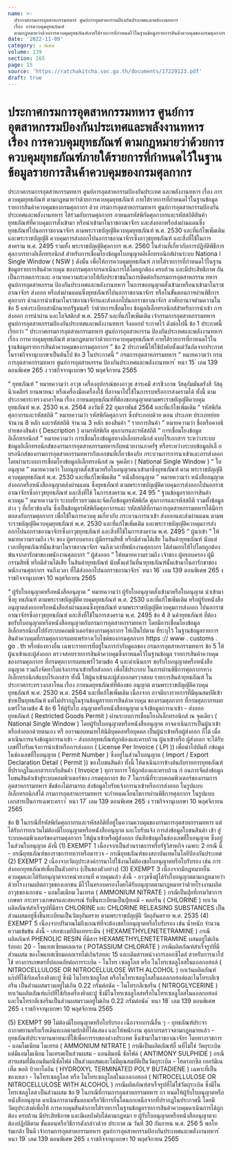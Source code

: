 ```yaml
---
name: >-
  ประกาศกรมการอุตสาหกรรมทหาร ศูนย์การอุตสาหกรรมป้องกันประเทศและพลังงานทหาร
  เรื่อง การควบคุมยุทธภัณฑ์
  ตามกฎหมายว่าด้วยการควบคุมยุทธภัณฑ์ภายใต้รายการที่กำหนดไว้ในฐานข้อมูลรายการสินค้าควบคุมของกรมศุลกากร
date: '2022-11-09'
category: ง พิเศษ
volume: 139
section: 265
page: 15
source: 'https://ratchakitcha.soc.go.th/documents/17229123.pdf'
draft: true
---
```


# ประกาศกรมการอุตสาหกรรมทหาร ศูนย์การอุตสาหกรรมป้องกันประเทศและพลังงานทหาร เรื่อง การควบคุมยุทธภัณฑ์ ตามกฎหมายว่าด้วยการควบคุมยุทธภัณฑ์ภายใต้รายการที่กำหนดไว้ในฐานข้อมูลรายการสินค้าควบคุมของกรมศุลกากร

ประกาศกรมการอุตสาหกรรมทหาร ศูนย์การอุตสาหกรรมป้องกันประเทศ และพลังงานทหาร เรื่อง การควบคุมยุทธภัณฑ์ ตามกฎหมายว่าด้วยการควบคุมยุทธภัณฑ์ ภายใต้รายการที่กำหนดไว้ในฐานข้อมูลรายการสินค้าควบคุมของกรมศุลกากร ด้วย กรมการอุตสาหกรรมทหาร ศูนย์การอุตสาหกรรมป้องกันประเทศและพลังงานทหาร ได้ร่วมกับกรมศุลกากร กาหนดรหัสพิกัดศุลกากรและรหัสสถิติสินค้ายุทธภัณฑ์ที่ควบคุมการสั่งเข้ามา หรือนำเข้ามาในราชอาณาจักร และส่งออกหรือส่งผ่านแดนซึ่งยุทธภัณฑ์ไปนอกราชอาณาจักร ตามพระราชบัญญัติควบคุมยุทธภัณฑ์ พ.ศ. 2530 และที่แก้ไขเพิ่มเติม และพระราชบัญญัติ ควบคุมการส่งออกไปนอกราชอาณาจักรซึ่งอาวุธยุทธภัณฑ์ และสิ่งที่ใช้ในการสงคราม พ.ศ. 2495 รวมทั้ง พระราชบัญญัติศุลกากร พ.ศ. 2560 ในส่วนที่เกี่ยวกับการปฏิบัติพิธีการศุลกากรทางอิเล็กทรอนิกส์ สำหรับการเชื่อมโยงข้อมูลใบอนุญาตอิเล็กทรอนิกส์ผ่านระบบ Nationa l Single Window ( NSW ) ดังนั้น เพื่อให้การควบคุมยุทธภัณฑ์ ภายใต้รายการที่กำหนดไว้ในฐานข้อมูลรายการสินค้าควบคุม ของกรมศุลกากรดาเนินการได้โดยถูกต้อง ครบถ้วน และมีประสิทธิภาพ อันเป็นการลดภาระและ อานวยความสะดวกให้กับประชาชนในการติดต่อกับกรมการอุตสาหกรรม ทหาร ศูนย์การอุตสาหกรรม ป้องกันประเทศและพลังงานทหาร ในการขออนุญาตสั่งเข้ามาหรือนาเข้ามาในราชอาณาจักร ส่งออก หรือส่งผ่านแดนซึ่งยุทธภัณฑ์ไปนอกราชอาณาจักร หรือในขั้นตอนการผ่านพิธีการศุลกากร ด้านการนำเข้ามาในราชอาณาจักรและส่งออกไปนอกราชอาณาจักร อาศัยอานาจตำมความในข้อ 5 แห่งระเบียบสานักนายกรัฐมนตรี ว่าด้วยการเชื่อมโยง ข้อมูลอิเล็กทรอนิกส์สำหรับการนำเข้า การส่งออก การนำผ่าน และโลจิสติกส์ พ.ศ. 2557 และที่แก้ไขเพิ่มเติม เจ้ากรมการอุตสาหกรรมทหาร ศูนย์การอุตสาหกรรมป้องกันประเทศและพลังงานทหาร จึงออกป ระกาศไว้ ดังต่อไปนี้ ข้อ 1 ประกาศนี้เรียกว่า “ ประกาศกรมการอุตสาหกรรมทหาร ศูนย์การอุตสาหกรรม ป้องกันประเทศและพลังงานทหาร เรื่อง การควบคุมยุทธภัณฑ์ ตามกฎหมายว่าด้วยการควบคุมยุทธภัณฑ์ ภายใต้รายการที่กาหนดไว้ในฐานข้อมูลรายการสินค้าควบคุมของกรมศุลกากร ” ข้อ 2 ประกาศนี้ให้ใช้บังคับตั้งแต่วันถัดจากประกาศในราชกิจจานุเบกษาเป็นต้นไป ข้อ 3 ในประกาศนี้ “ กรมการอุตสาหกรรมทหาร ” หมายความว่า กรมการอุตสาหกรรมทหาร ศูนย์การอุตสาหกรรม ป้องกันประเทศและพลังงานทหาร ้ หนา 15 ่ เลม 139 ตอนพิเศษ 265 ง ราชกิจจานุเบกษา 10 พฤศจิกายน 2565

“ ยุทธภัณฑ์ ” หมายความว่า อาวุธ เครื่องอุปกรณ์ของอาวุธ สารเคมี สารชีวภาพ วัสดุกัมมันตรังสี วัสดุนิวเคลียร์ ยานพาหนะ หรือเครื่องมือเครื่องใช้ ที่อาจนาไปใช้ในการรบหรือการสงครามได้ ทั้งนี้ ตามประกาศกระทรวงกลาโหม เรื่อง กาหนดยุทธภัณฑ์ที่ต้องขออนุญาตตามพระราชบัญญัติควบคุม ยุทธภัณฑ์ พ.ศ. 2530 พ.ศ. 2564 ลงวันที่ 22 กุมภาพันธ์ 2564 และที่แก้ไขเพิ่มเติม “ รหัสพิกัดศุลกากรและรหัสสถิติ ” หมายความว่า รหัสพิกัดศุลกากร ซึ่งประกอบด้วย ตอน ประเภท ประเภทย่อย จำนวน 8 หลัก และรหัสสถิติ จำนวน 3 หลัก ของสินค้า “ รายการสินค้า ” หมายความว่า ชื่อหรือคาอธิบำยของสินค้า ( Description ) ตามรหัสพิกัด ศุลกากรและรหัสสถิติ “ การเชื่อมโยงข้อมูลอิเล็กทรอนิกส์ ” หมายความว่า การเชื่อมโยงข้อมูลทางอิเล็กทรอนิกส์ แบบไร้เอกสาร ระหว่างระบบข้อมูลอิเล็กทรอนิกส์ของกรมการอุตสาหกรรมทหารกับหน่วยงานภาครัฐ หรือระหว่างระบบข้อมูลอิเล็ กทรอนิกส์ของกรมการอุตสาหกรรมทหารกับเอกชนที่เกี่ยวข้องกับ กระบวนการการนาเข้าและการส่งออก โดยผ่านระบบการเชื่อมโยงข้อมูลอิเล็กทรอนิกส์ ณ จุดเดียว ( National Single Window ) “ ใบอนุญาต ” หมายความว่า ใบอนุญาตสั่งเข้ามาหรือใบอนุญาตนาเข้ามาซึ่งยุทธภัณฑ์ ตาม พระราชบัญญัติควบคุมยุทธภัณฑ์ พ.ศ. 2530 และที่แก้ไขเพิ่มเติม “ หนังสืออนุญาต ” หมายความว่า หนังสืออนุญาตส่งออกหรือหนังสืออนุญาตส่งผ่านแดน ซึ่งยุทธภัณฑ์ ตามพระราชบัญญัติควบคุมการส่งออกไปนอกราชอาณาจักรซึ่งอาวุธยุทธภัณฑ์ และสิ่งที่ใช้ ในการสงคราม พ.ศ. 24 95 “ ฐานข้อมูลรายการสินค้าควบคุม ” หมายความว่า ระบบที่รวบรวมและจัดเก็บข้อมูลรหัสพิกัด ศุลกากรและรหัสสถิติ รวมทั้งข้อมูลต่าง ๆ ที่เกี่ยวข้องกัน ซึ่งเป็นข้อมูลรหัสพิกัดศุลกากรและ รหัสสถิติที่กรมการอุตสาหกรรมทหารได้มีการตกลงกับกรมศุลกากร เพื่อใช้ในการควบคุ มเกี่ยวกับ กระบวนการนาเข้า ส่งออกและส่งผ่านแดน ตามพระราชบัญญัติควบคุมยุทธภัณฑ์ พ.ศ. 2530 และที่แก้ไขเพิ่มเติม และพระราชบัญญัติควบคุมการส่งออกไปนอกราชอาณาจักรซึ่งอาวุธยุทธภัณฑ์ และสิ่งที่ใช้ในการสงคราม พ.ศ. 2495 “ ผู้นาเข้า ” ให้หมายความรวมถึง เจ้า ของ ผู้ครอบครอง ผู้มีกรรมสิทธิ์ หรือมีส่วนได้เสีย ในสินค้ายุทธภัณฑ์ นับแต่เวลาที่ยุทธภัณฑ์นั้นเข้ามาในราชอาณาจักร จนถึงเวลาที่พนักงานศุลกากร ได้ส่งมอบให้ไปโดยถูกต้องพ้นจากอารักขาของพนักงานศุลกากร “ ผู้ส่งออก ” ให้หมายความรวมถึง เจ้าของ ผู้ครอบครอง ผู้มีกรรมสิทธิ์ หรือมีส่วนได้เสีย ในสินค้ายุทธภัณฑ์ นับตั้งแต่วันที่นายุทธภัณฑ์นั้นเข้ามาในอารักขาของพนักงานศุลกากร จนถึงเวลา ที่ได้ส่งออกไปนอกราชอาณาจักร ้ หนา 16 ่ เลม 139 ตอนพิเศษ 265 ง ราชกิจจานุเบกษา 10 พฤศจิกายน 2565

“ ผู้รับใบอนุญาตหรือหนังสืออนุญาต ” หมายความว่า ผู้รับใบอนุญาตสั่งเข้ามาหรือใบอนุญาต นำเข้ามาซึ่งยุ ทธภัณฑ์ ตามพระราชบัญญัติควบคุมยุทธภัณฑ์ พ.ศ. 2530 และที่แก้ไขเพิ่มเติม หรือผู้รับหนังสืออนุญาตส่งออกหรือหนังสือส่งผ่านแดนซึ่งยุทธภัณฑ์ ตามพระราชบัญญัติควบคุมการส่งออก ไปนอกราชอาณาจักรซึ่งอาวุธยุทธภัณฑ์ และสิ่งที่ใช้ในการสงคราม พ.ศ. 2495 ข้อ 4 สิ นค้ายุทธภัณฑ์ ที่ต้องขอรับใบอนุญาตหรือหนังสืออนุญาตกับกรมการอุตสาหกรรมทหาร โดยมีการเชื่อมโยงข้อมูลอิเล็กทรอนิกส์ไปยังระบบคอมพิวเตอร์ของกรมศุลกากร ให้เป็นไปตาม ที่ระบุไว้ ในฐานข้อมูลรายการสินค้าควบคุมที่กรมศุลกากรเผยแพร่ทางเว็บไซต์ของกรมศุลกากร https :// www . customs . go . th หรือช่องทางอื่น เฉพาะรายการที่อยู่ในการกำกับดูแลของ กรมการอุตสาหกรรมทหาร ข้อ 5 ให้ผู้นาเข้าและผู้ส่งออก ตรวจสอบรายการสินค้าควบคุมซึ่งกาหนดไว้ในฐานข้อมูล รายการสินค้าควบคุมของกรมศุลกากร ที่กรมศุลกากรเผยแพร่ไว้ตามข้อ 4 และดำเนินการ ขอรับใบอนุญาตหรือหนังสืออนุญาต รวมถึงจัดทาใบแจ้งการนาเข้าหรือส่งออก เพื่อใช้ประกอบ ในการผ่านพิธีการศุลกากรทางอิเล็กทรอนิกส์แบบไร้เอกสาร ทั้งนี้ ให้ผู้นาเข้าและผู้ส่งออกตรวจสอบ รายการสินค้ายุทธภัณฑ์ ในประกาศกระทรวงกลาโหม เรื่อง กาหนดยุทธภัณฑ์ที่ต้องขอ อนุญาต ตามพระราชบัญญัติควบคุมยุทธภัณฑ์ พ.ศ. 2530 พ.ศ. 2564 และที่แก้ไขเพิ่มเติม เนื่องจาก อาจมีบางรายการที่มีคุณสมบัติเข้าข่ายเป็นยุทธภัณฑ์ แต่ไม่ปรากฏในฐานข้อมูลรายการสินค้าควบคุม ของกรมศุลกากร ที่กรมศุลกากรเผยแพร่ไว้ตามข้อ 4 ข้อ 6 ให้ผู้รับใบ อนุญาตหรือหนังสืออนุญาต แจ้งข้อมูลการนาเข้า - ส่งออกยุทธภัณฑ์ ( Restricted Goods Permit ) ผ่านระบบการเชื่อมโยงอิเล็กทรอนิกส์ ณ จุดเดียว ( National Single Window ) โดยผู้รับใบอนุญาตหรือหนังสืออนุญาต อาจดาเนินการเป็นผู้นาเข้าหรือส่งออกด้วยตนเอง หรื ออาจมอบหมายให้นิติบุคคลหรือบุคคล เป็นผู้นำเข้าหรือผู้ส่งออก ก็ได้ เมื่อดาเนินการแจ้งข้อมูลการนาเข้า - ส่งออกยุทธภัณฑ์ถูกต้องและครบถ้วน ผู้นาเข้าหรือ ผู้ส่งออก จะได้รับเลขที่ใบรับแจ้งการนำเข้าหรือการส่งออก ( License Per Invoice ( LPI )) เพื่อนำไปบันทึ กข้อมูลในช่องเลขที่ใบอนุญาต ( Permit Number ) ซึ่งอยู่ในส่วนใบอนุญาต ( Import / Export Declaration Detail ( Permit )) ของใบขนสินค้า ทั้งนี้ ให้ดาเนินการข้างต้นกับรายการยุทธภัณฑ์ที่ปรากฏในเอกสารกากับสินค้า ( Invoice ) ทุกรายการ ให้ถูกต้องและครบถ้วน ก่ อนการจัดส่งข้อมูลใบขนสินค้าเข้าสู่ระบบคอมพิวเตอร์ของ กรมศุลกากร ข้อ 7 ในกรณีที่ระบบคอมพิวเตอร์ของกรมการอุตสาหกรรมทหาร ขัดข้องไม่สามารถ ส่งข้อมูลใบรับแจ้งการนาเข้าหรือการส่งออก ในรูปแบบอิเล็กทรอนิกส์ได้ กรมการอุตสาหกรรมทหาร จะกำหนดเงื่อนไขการผ่านพิธีการศุลกากร ในรูปแบบเอกสารเป็นการเฉพาะคราว ้ หนา 17 ่ เลม 139 ตอนพิเศษ 265 ง ราชกิจจานุเบกษา 10 พฤศจิกายน 2565

ข้อ 8 ในกรณีที่รหัสพิกัดศุลกากรและรหัสสถิติที่อยู่ในความควบคุมของกรมการอุตสาหกรรมทหาร แต่ได้รับการยกเว้นไม่ต้องมีใบอนุญาตหรือหนังสืออนุญาต และใบรับแจ้ง การส่งข้อมูลใบขนสินค้า เข้า สู่ ระบบคอมพิวเตอร์ของกรมศุลกากร ให้ผู้นาเข้าหรือผู้ส่งออก บันทึกข้อมูลในช่องเลขที่ใบอนุญาต ซึ่งอยู่ในส่วนใบอนุญาต ดังนี้ (1) EXEMPT 1 เนื่องจากเป็นส่วนราชการหรือรัฐวิสาหกิจ เฉพาะ 2 กรณี นี้ - กรณียุทธภัณฑ์ของราชการทหารหรือตารวจ - กรณียุทธภัณฑ์ของสถาบันเทคโนโลยีป้องกันประเทศ (2) EXEMPT 2 เนื่องจากวัตถุประสงค์การนาไปใช้งานไม่ต้องขอใบอนุญาตหรือใบรับรอง เช่น การส่งออกยุทธภัณฑ์เพื่อเป็นตัวอย่าง (เป็นของตัวอย่าง) (3) EXEMPT 3 เนื่องจากมีกฎหมายอื่นควบคุมและได้รับอนุญาตจากหน่วยงานที่ ควบคุมแล้ว ดังนี้ - อาวุธซึ่งผู้ได้รับใบอนุญาตตามกฎหมายว่าด้วยโรงงานผลิตอาวุธของเอกชน มีไว้ในครอบครองโดยได้รับอนุญาตตามกฎหมายว่าด้วยโรงงานผลิตอาวุธของเอกชน - แอมโมเนียม ไนเทรต ( AMMONIUM NITRATE ) กรณีเป็นปุ๋ยที่กรมวิชาการเกษตร กระทรวงเกษตรและสหกรณ์ รับขึ้นทะเบียนเป็นปุ๋ยเคมี - คลอรีน ( CHLORINE ) ยกเว้นผลิตภัณฑ์สำเร็จรูปที่มีสาร CHLORINE และ CHLORINE RELEASING SUBSTANCES เป็นส่วนผสมอยู่ซึ่งขึ้นทะเบียนเป็นวัตถุอันตราย ตามพระราชบัญญัติ วัตถุอันตราย พ.ศ. 2535 (4) EXEMPT 5 เนื่องจากปริมาณไม่ถึงเกณฑ์ที่จะต้องขอใบอนุญาตหรือใบรับรอง เช่น น้ำหนัก จำนวน ความเข้มข้น ดังนี้ - เฮกซะเมทิลีนเททระมีน ( HEXAMETHYLENETETRAMINE ) กรณีผลิตภัณฑ์ PHENOLIC RESIN ที่มีสาร HEXAMETHYLENETETRAMINE ผสมอยู่ไม่เกินร้อยละ 20 - โพแทสเซียมคลอเรต ( POTASSIUM CHLORATE ) กรณีผลิตภัณฑ์สำเร็จรูปที่มีส่วนผสม ของโพแทสเซียมคลอเรทไม่เกินร้อยละ 15 และเติมสารหน่วงการออกซิไดส์ สาหรับการนาไปใช้ ทางการเกษตรที่ปลอดภัยต่อการระเบิด - ไนโทร เซลลูโลส หรือ ไนโทรเซลลูโลสในแอลกอฮอล์ ( NITROCELLULOSE OR NITROCELLULOSE WITH ALCOHOL ) ยกเว้นผลิตภัณฑ์แก๊ปที่ใช้กับเครื่องยิงตะปู ซึ่งมี ไนโทรเซลลูโลส หรือไนโทรเซลลูโลสในแอลกอฮอล์และไนโทรกลีเซอรีน เป็นส่วนผสมรวมอยู่ไม่เกิน 0.22 กรัมต่อนัด - ไนโทรกลีเซอรีน ( NITROGLYCERINE ) ยกเว้นผลิตภัณฑ์แก๊ปที่ใช้กับเครื่องยิงตะปู ซึ่งมีไนโทรเซลลูโลสหรือไนโทรเซลลูโลสในแอลกอฮอล์และไนโทรกลีเซอรีนเป็นส่วนผสมรวมอยู่ไม่เกิน 0.22 กรัมต่อนัด ้ หนา 18 ่ เลม 139 ตอนพิเศษ 265 ง ราชกิจจานุเบกษา 10 พฤศจิกายน 2565

(5) EXEMPT 99 ไม่ต้องมีใบอนุญาตหรือใบรับรอง เนื่องจากกรณีอื่น ๆ - ยุทธภัณฑ์ประจาอากาศยานหรือเรือเดินทะเลตามปกติที่ได้แสดง และให้พนักงาน ศุลกากรตรวจตามกฎหมายแล้ว - ยุทธภัณฑ์ประจายานพาหนะที่ใช้เพื่อการรบของต่างประเทศ ซึ่งเข้ามาในราชอาณาจักร โดยทางราชการ - แอมโมเนียม ไนเทรต ( AMMONIUM NITRATE ) กรณีเป็นผลิตภัณฑ์อื่ นที่ไม่ใช่ วัตถุระเบิด แต่มีแอมโมเนียม ไนเทรตเป็นส่วนผสม - แอนติมอนี ซัลไฟด์ ( ANTIMONY SULPHIDE ) กรณีสารผสมที่มีแอนติมอนีซัลไฟด์ เป็นส่วนผสมและไม่มีคุณสมบัติเป็นวัตถุระเบิด - ไฮดรอกซิล เทอร์มิเนเท็ด พอลิ บิวทาไดอีน ( HYDROXYL TERMINATED POLY BUTADIENE ) เฉพาะที่เป็นของเหลว - ไนโทรเซลลูโลส หรือ ไนโทรเซลลูโลสในแอลกอฮอล์ ( NITROCELLULOSE OR NITROCELLULOSE WITH ALCOHOL ) กรณีผลิตภัณฑ์สาเร็จรูปที่ไม่ใช่วัตถุระเบิด ซึ่งมีไนโทรเซลลูโลส เป็นส่วนผสม ข้อ 9 ในกรณีที่กรมการอุตสาหกรรมทหาร กา หนดให้ผู้รับใบอนุญาตหรือหนังสืออนุญาต ดาเนินการตามขั้นตอนหรือวิธีการอื่นใดนอกเหนือจากที่ปรากฏในประกาศนี้ โดยมีวัตถุประสงค์เพื่อให้ การควบคุมสินค้าภายใต้รายการในฐานข้อมูลรายการสินค้าควบคุมดาเนินการได้ถูกต้อง ครบถ้วน มีประสิทธิภาพ และมีผลบังคับได้ตามกฎหมา ย ผู้รับใบอนุญาตหรือหนังสืออนุญาตจะต้องปฏิบัติตาม ขั้นตอนหรือวิธีการดังกล่าวด้วย ประกาศ ณ วันที่ 30 กันยายน พ.ศ. 256 5 พลโท ร่มเกล้า ปั้นดี เจ้ากรมการอุตสาหกรรมทหาร ศูนย์การอุตสาหกรรมป้องกันประเทศและพลังงานทหาร ้ หนา 19 ่ เลม 139 ตอนพิเศษ 265 ง ราชกิจจานุเบกษา 10 พฤศจิกายน 2565
